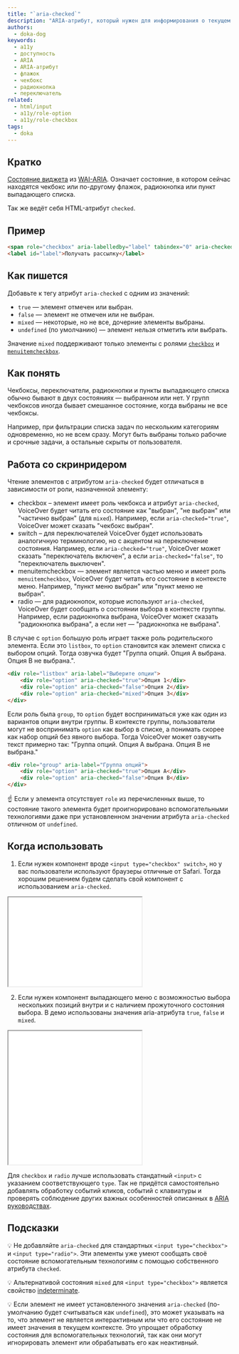 ```yaml
---
title: "`aria-checked`"
description: "ARIA-атрибут, который нужен для информирования о текущем состоянии чекбоксов, переключателей, радиокнопок и пунктов выпадающего списка."
authors:
  - doka-dog
keywords:
  - a11y
  - доступность
  - ARIA
  - ARIA-атрибут
  - флажок
  - чекбокс
  - радиокнопка
  - переключатель
related:
  - html/input
  - a11y/role-option
  - a11y/role-checkbox
tags:
  - doka
---
```


## Кратко

[Состояние виджета](/a11y/aria-attrs/#atributy-vidzhetov) из [WAI-ARIA](/a11y/aria-intro/#specifikaciya). Означает состояние, в котором сейчас находятся чекбокс или по-другому флажок, радиокнопка или пункт выпадающего списка.

Так же ведёт себя HTML-атрибут `checked`.

## Пример

```html
<span role="checkbox" aria-labelledby="label" tabindex="0" aria-checked="false"></span>
<label id="label">Получать рассылку</label>
```

## Как пишется

Добавьте к тегу атрибут `aria-checked` с одним из значений:

- `true` — элемент отмечен или выбран.
- `false` — элемент не отмечен или не выбран.
- `mixed` — некоторые, но не все, дочерние элементы выбраны.
- `undefined` (по умолчанию) — элемент нельзя отметить или выбрать.

Значение `mixed` поддерживают только элементы с ролями [`checkbox`](/a11y/role-checkbox/) и [`menuitemcheckbox`](/a11y/role-menuitemcheckbox/).

## Как понять

Чекбоксы, переключатели, радиокнопки и пункты выпадающего списка обычно бывают в двух состояниях — выбранном или нет. У групп чекбоксов иногда бывает смешанное состояние, когда выбраны не все чекбоксы. 

Например, при фильтрации списка задач по нескольким категориям одновременно, но не всем сразу. Могут быть выбраны только рабочие и срочные задачи, а остальные скрыты от пользователя.

## Работа со скринридером

Чтение элементов с атрибутом `aria-checked` будет отличаться в зависимости от роли, назначенной элементу:

- checkbox – элемент имеет роль чекбокса и атрибут `aria-checked`, VoiceOver будет читать его состояние как "выбран", "не выбран" или "частично выбран" (для `mixed`). Например, если `aria-checked="true"`, VoiceOver может сказать "чекбокс выбран".
- switch – для переключателей VoiceOver будет использовать аналогичную терминологию, но с акцентом на переключение состояния. Например, если `aria-checked="true"`, VoiceOver может сказать "переключатель включен", а если `aria-checked="false"`, то "переключатель выключен".
- menuitemcheckbox — элемент является частью меню и имеет роль `menuitemcheckbox`, VoiceOver будет читать его состояние в контексте меню. Например, "пункт меню выбран" или "пункт меню не выбран".
- radio — для радиокнопок, которые используют `aria-checked`, VoiceOver будет сообщать о состоянии выбора в контексте группы. Например, если радиокнопка выбрана, VoiceOver может сказать "радиокнопка выбрана", а если нет — "радиокнопка не выбрана".

В случае с `option` большую роль играет также роль родительского элемента. Если это `listbox`, то `option` становится как элемент списка с выбором опций. Тогда озвучка будет "Группа опций. Опция A выбрана. Опция B не выбрана.".

```html
<div role="listbox" aria-label="Выберите опции">
    <div role="option" aria-checked="true">Опция 1</div>
    <div role="option" aria-checked="false">Опция 2</div>
    <div role="option" aria-checked="mixed">Опция 3</div>
</div>
```

Если роль была `group`, то `option` будет восприниматься уже как один из вариантов опции внутри группы. В контексте группы, пользователи могут не воспринимать `option` как выбор в списке, а понимать скорее как набор опций без явного выбора. Тогда VoiceOver может озвучить текст примерно так: "Группа опций. Опция A выбрана. Опция B не выбрана."

```html
<div role="group" aria-label="Группа опций">
    <div role="option" aria-checked="true">Опция A</div>
    <div role="option" aria-checked="false">Опция B</div>
</div>
```

<aside>

☝️ Если у элемента отсутствует `role` из перечисленных выше, то состояние такого элемента будет проигнорировано вспомогательными технологиями даже при установленном значении атрибута `aria-checked` отличном от `undefined`.

</aside>

## Когда использовать

1. Если нужен компонент вроде `<input type="checkbox" switch>`, но у вас пользователи используют браузеры отличные от Safari. Тогда хорошим решением будем сделать свой компонент с использованием `aria-checked`.

<iframe title="Switch с использованием aria-checked" src="demos/switch-example/" height="200"></iframe>

2. Если нужен компонент выпадающего меню с возможностью выбора нескольких позиций внутри и с наличием прожуточного состояния выбора. В демо использованы значения aria-атрибута `true`, `false` и `mixed`.

<iframe title="Меню с выбором позиций с использованием aria-checked" src="demos/menu-item-checkbox-example/" height="300"></iframe>

Для `checkbox` и `radio` лучше использовать стандатный `<input>` с указанием соответствующего `type`. Так не придётся самостоятельно добавлять обработку событий кликов, событий с клавиатуры и проверять соблюдение других важных особенностей описанных в [ARIA руководствах](https://www.w3.org/WAI/ARIA/apg/patterns/).

## Подсказки

💡 Не добавляйте `aria-checked` для стандартных `<input type="checkbox">` и `<input type="radio">`. Эти элементы уже умеют сообщать своё состояние вспомогательным технологиям с помощью собственного атрибута `checked`.

💡 Альтернативой состояния `mixed` для `<input type="checkbox">` является свойство [indeterminate](/css/indeterminate/).

💡 Если элемент не имеет установленного значения `aria-checked` (по-умолчанию будет считываться как `undefined`), это может указывать на то, что элемент не является интерактивным или что его состояние не имеет значения в текущем контексте. Это упрощает обработку состояния для вспомогательных технологий, так как они могут игнорировать элемент или обрабатывать его как неактивный.
